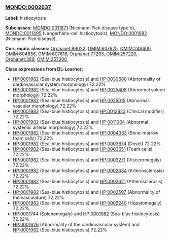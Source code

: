 
### [MONDO:0002637](http://purl.obolibrary.org/obo/MONDO_0002637)
**Label:** histiocytosis

**Subclasses:** [MONDO:0011871](http://purl.obolibrary.org/obo/MONDO_0011871) (Niemann-Pick disease type b), [MONDO:0011495](http://purl.obolibrary.org/obo/MONDO_0011495) (Langerhans-cell histiocytosis), [MONDO:0001982](http://purl.obolibrary.org/obo/MONDO_0001982) (Niemann-Pick disease), 

**Corr. equiv. classes:** [Orphanet:99022](http://www.orpha.net/ORDO/Orphanet_99022), [OMIM:607625](http://purl.obolibrary.org/obo/OMIM_607625), [OMIM:246400](http://purl.obolibrary.org/obo/OMIM_246400), [OMIM:604856](http://purl.obolibrary.org/obo/OMIM_604856), [OMIM:607616](http://purl.obolibrary.org/obo/OMIM_607616), [Orphanet:77293](http://www.orpha.net/ORDO/Orphanet_77293), [OMIM:257220](http://purl.obolibrary.org/obo/OMIM_257220), [Orphanet:389](http://www.orpha.net/ORDO/Orphanet_389), [OMIM:257200](http://purl.obolibrary.org/obo/OMIM_257200), 

**Class expressions from DL-Learner:**

- [HP:0001982](http://purl.obolibrary.org/obo/HP_0001982) (Sea-blue histiocytosis) and [HP:0030680](http://purl.obolibrary.org/obo/HP_0030680) (Abnormality of cardiovascular system morphology) 72.22%
- [HP:0001982](http://purl.obolibrary.org/obo/HP_0001982) (Sea-blue histiocytosis) and [HP:0025408](http://purl.obolibrary.org/obo/HP_0025408) (Abnormal spleen morphology) 72.22%
- [HP:0001982](http://purl.obolibrary.org/obo/HP_0001982) (Sea-blue histiocytosis) and [HP:0025015](http://purl.obolibrary.org/obo/HP_0025015) (Abnormal vascular morphology) 72.22%
- [HP:0001982](http://purl.obolibrary.org/obo/HP_0001982) (Sea-blue histiocytosis) and [HP:0012823](http://purl.obolibrary.org/obo/HP_0012823) (Clinical modifier) 72.22%
- [HP:0001982](http://purl.obolibrary.org/obo/HP_0001982) (Sea-blue histiocytosis) and [HP:0011004](http://purl.obolibrary.org/obo/HP_0011004) (Abnormal systemic arterial morphology) 72.22%
- [HP:0001982](http://purl.obolibrary.org/obo/HP_0001982) (Sea-blue histiocytosis) and [HP:0004333](http://purl.obolibrary.org/obo/HP_0004333) (Bone-marrow foam cells) 72.22%
- [HP:0001982](http://purl.obolibrary.org/obo/HP_0001982) (Sea-blue histiocytosis) and [HP:0003674](http://purl.obolibrary.org/obo/HP_0003674) (Onset) 72.22%
- [HP:0001982](http://purl.obolibrary.org/obo/HP_0001982) (Sea-blue histiocytosis) and [HP:0003651](http://purl.obolibrary.org/obo/HP_0003651) (Foam cells) 72.22%
- [HP:0001982](http://purl.obolibrary.org/obo/HP_0001982) (Sea-blue histiocytosis) and [HP:0003271](http://purl.obolibrary.org/obo/HP_0003271) (Visceromegaly) 72.22%
- [HP:0001982](http://purl.obolibrary.org/obo/HP_0001982) (Sea-blue histiocytosis) and [HP:0002634](http://purl.obolibrary.org/obo/HP_0002634) (Arteriosclerosis) 72.22%
- [HP:0001982](http://purl.obolibrary.org/obo/HP_0001982) (Sea-blue histiocytosis) and [HP:0002621](http://purl.obolibrary.org/obo/HP_0002621) (Atherosclerosis) 72.22%
- [HP:0001982](http://purl.obolibrary.org/obo/HP_0001982) (Sea-blue histiocytosis) and [HP:0002597](http://purl.obolibrary.org/obo/HP_0002597) (Abnormality of the vasculature) 72.22%
- [HP:0001982](http://purl.obolibrary.org/obo/HP_0001982) (Sea-blue histiocytosis) and [HP:0002240](http://purl.obolibrary.org/obo/HP_0002240) (Hepatomegaly) 72.22%
- [HP:0001744](http://purl.obolibrary.org/obo/HP_0001744) (Splenomegaly) and [HP:0001982](http://purl.obolibrary.org/obo/HP_0001982) (Sea-blue histiocytosis) 72.22%
- [HP:0001626](http://purl.obolibrary.org/obo/HP_0001626) (Abnormality of the cardiovascular system) and [HP:0001982](http://purl.obolibrary.org/obo/HP_0001982) (Sea-blue histiocytosis) 72.22%


